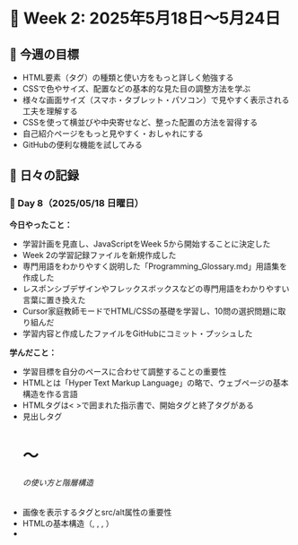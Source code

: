 # 🚀 Week 2: 2025年5月18日〜5月24日

## 📌 今週の目標

- HTML要素（タグ）の種類と使い方をもっと詳しく勉強する
- CSSで色やサイズ、配置などの基本的な見た目の調整方法を学ぶ
- 様々な画面サイズ（スマホ・タブレット・パソコン）で見やすく表示される工夫を理解する
- CSSを使って横並びや中央寄せなど、整った配置の方法を習得する
- 自己紹介ページをもっと見やすく・おしゃれにする
- GitHubの便利な機能を試してみる

## 📅 日々の記録

### 📝 Day 8（2025/05/18 日曜日）

**今日やったこと：**
- 学習計画を見直し、JavaScriptをWeek 5から開始することに決定した
- Week 2の学習記録ファイルを新規作成した
- 専門用語をわかりやすく説明した「Programming_Glossary.md」用語集を作成した
- レスポンシブデザインやフレックスボックスなどの専門用語をわかりやすい言葉に置き換えた
- Cursor家庭教師モードでHTML/CSSの基礎を学習し、10問の選択問題に取り組んだ
- 学習内容と作成したファイルをGitHubにコミット・プッシュした

**学んだこと：**
- 学習目標を自分のペースに合わせて調整することの重要性
- HTMLとは「Hyper Text Markup Language」の略で、ウェブページの基本構造を作る言語
- HTMLタグは< >で囲まれた指示書で、開始タグと終了タグがある
- 見出しタグ<h1>〜<h6>の使い方と階層構造
- 画像を表示する<img>タグとsrc/alt属性の重要性
- HTMLの基本構造（<!DOCTYPE html>, <html>, <head>, <body>）
- <title>タグはブラウザのタブに表示されるタイトルを設定する
- CSSは「Cascading Style Sheets」の略で、HTMLの見た目を整える言語
- テキストの色を変えるには「color」プロパティを使う
- CSSをHTMLに適用する3つの方法（インライン、内部、外部スタイルシート）
- 専門用語を日常的な例えを使って説明することで理解が深まる
- Gitコマンド（add, commit, push）の使い方の復習

**つまずいたこと：**
- 専門用語を初心者にもわかりやすく説明するのに時間がかかった
- タグの開始と終了の対応関係を混同することがあった
- HTMLの基本構造の順番を覚えるのに少し時間がかかった
- CSSプロパティの名前が直感的でないものがある（例：text-colorではなくcolor）
- Gitコマンド実行時にターミナルの出力が途中で切れることがあった

**明日の目標：**
- HTMLのリスト（ul, ol, li）とリンク（a）タグについて学ぶ
- HTMLのフォーム要素（input, textarea, button）について理解を深める
- 簡単なHTMLページを作成して、スタイルを適用してみる
- 用語集を参照しながら、新しい概念を自分の言葉で説明できるようにする

### 📝 Day 9（2025/05/19 月曜日）

**今日やったこと：**
- 

**学んだこと：**
- 

**つまずいたこと：**
- 

**明日の目標：**
- 

### 📝 Day 10（2025/05/20 火曜日）

**今日やったこと：**
- 

**学んだこと：**
- 

**つまずいたこと：**
- 

**明日の目標：**
- 

### 📝 Day 11（2025/05/21 水曜日）

**今日やったこと：**
- 

**学んだこと：**
- 

**つまずいたこと：**
- 

**明日の目標：**
- 

### 📝 Day 12（2025/05/22 木曜日）

**今日やったこと：**
- 

**学んだこと：**
- 

**つまずいたこと：**
- 

**明日の目標：**
- 

### 📝 Day 13（2025/05/23 金曜日）

**今日やったこと：**
- 

**学んだこと：**
- 

**つまずいたこと：**
- 

**明日の目標：**
- 

### 📝 Day 14（2025/05/24 土曜日）

**今日やったこと：**
- 

**学んだこと：**
- 

**つまずいたこと：**
- 

**来週の目標：**
- 

## 📊 週間まとめ

### ✅ 達成したこと
- 

### 💡 気づき・学び
- 

### 🔄 改善点
- 

### 📚 参考にした資料
- [MDN Web Docs](https://developer.mozilla.org/ja/)
- [ドットインストール](https://dotinstall.com/)
- [Progate](https://prog-8.com/)

## 🎯 次週の計画

- 